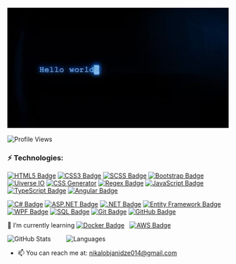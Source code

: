 ![Alt text](https://github.com/Nikoloz911/Nikoloz911/blob/main/Hello_Wolrd_Image.jpg?raw=true)

![Profile Views](https://komarev.com/ghpvc/?username=Nikoloz911&style=flat-square&color=orange)
### ⚡ Technologies:

[![HTML5 Badge](https://img.shields.io/badge/HTML5-FF5722?logo=html5&logoColor=ffffff)](https://developer.mozilla.org/en-US/docs/Web/HTML)  [![CSS3 Badge](https://img.shields.io/badge/CSS3-2965f1?logo=css3&logoColor=ffffff)](https://developer.mozilla.org/en-US/docs/Web/CSS)  [![SCSS Badge](https://img.shields.io/badge/SCSS-ff69b4?logo=sass&logoColor=ffffff)](https://sass-lang.com/)  [![Bootstrap Badge](https://img.shields.io/badge/Bootstrap-563d7c?logo=bootstrap&logoColor=ffffff)](https://getbootstrap.com/)  [![Uiverse IO](https://img.shields.io/badge/Uiverse%20IO-0f62fe?logo=universe&logoColor=ffffff)](https://uiverse.io/)  [![CSS Generator](https://img.shields.io/badge/CSS%20Generator-FF6347?logo=css3&logoColor=ffffff)](https://www.cssportal.com/css-generator/)  [![Regex Badge](https://img.shields.io/badge/Regex-ff6347?logo=regex&logoColor=ffffff)](https://regexr.com/)  [![JavaScript Badge](https://img.shields.io/badge/JavaScript-f7df1e?logo=javascript&logoColor=ffffff)](https://developer.mozilla.org/en-US/docs/Web/JavaScript)  [![TypeScript Badge](https://img.shields.io/badge/TypeScript-3178c6?logo=typescript&logoColor=ffffff)](https://www.typescriptlang.org/)  [![Angular Badge](https://img.shields.io/badge/Angular-e23237?logo=angular&logoColor=ffffff)](https://angular.io/)  

[![C# Badge](https://img.shields.io/badge/C%23-512bd4?logo=csharp&logoColor=ffffff)](https://learn.microsoft.com/en-us/dotnet/csharp/)  [![ASP.NET Badge](https://img.shields.io/badge/ASP.NET-5C2D91?logo=aspnet&logoColor=ffffff)](https://dotnet.microsoft.com/apps/aspnet)  [![.NET Badge](https://img.shields.io/badge/.NET-512bd4?logo=dotnet&logoColor=ffffff)](https://dotnet.microsoft.com/)  [![Entity Framework Badge](https://img.shields.io/badge/Entity%20Framework-7d3c98?logo=entityframework&logoColor=ffffff)](https://learn.microsoft.com/en-us/ef/)  [![WPF Badge](https://img.shields.io/badge/WPF-5C2D91?logo=windows&logoColor=ffffff)](https://learn.microsoft.com/en-us/dotnet/desktop/wpf/)  [![SQL Badge](https://img.shields.io/badge/SQL-4479a1?logo=microsoftsqlserver&logoColor=ffffff)](https://www.microsoft.com/en-us/sql-server) [![Git Badge](https://img.shields.io/badge/Git-f05032?logo=git&logoColor=ffffff)](https://git-scm.com/) [![GitHub Badge](https://img.shields.io/badge/GitHub-181717?logo=github&logoColor=ffffff)](https://github.com/)

🌱 I’m currently learning [![Docker Badge](https://img.shields.io/badge/Docker-2496ED?logo=docker&logoColor=ffffff)](https://www.docker.com/)  &nbsp; [![AWS Badge](https://img.shields.io/badge/AWS-232F3E?logo=amazonaws&logoColor=ffffff)](https://aws.amazon.com/)

  ![GitHub Stats](https://github-readme-stats.vercel.app/api?username=Nikoloz911&show_icons=true&theme=radical)    &nbsp;&nbsp;&nbsp; &nbsp;&nbsp;&nbsp;    ![Languages](https://github-readme-stats.vercel.app/api/top-langs/?username=Nikoloz911&show_icons=true&theme=radical&layout=compact) 



- 📫 You can reach me at: nikalobjanidze014@gmail.com
<!--
- 🔭 I’m currently working on ...
- 🌱 I’m currently learning ...
- 👯 I’m looking to collaborate on ...
- 🤔 I’m looking for help with ...
- 💬 Ask me about ...
- 📫 How to reach me: ...
- 😄 Pronouns: ...
- ⚡ Fun fact: ...
-->
